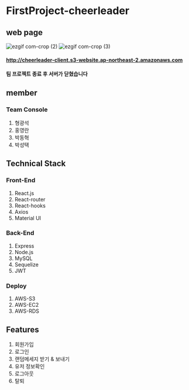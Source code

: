 # FirstProject-cheerleader

## web page
![ezgif com-crop (2)](https://user-images.githubusercontent.com/55645972/76160066-21388000-616a-11ea-9bd2-20f29fe95a76.gif)
![ezgif com-crop (3)](https://user-images.githubusercontent.com/55645972/76160083-40cfa880-616a-11ea-9286-68c9c5882b6c.gif)

#### http://cheerleader-client.s3-website.ap-northeast-2.amazonaws.com
#### 팀 프로젝트 종료 후 서버가 닫혔습니다
## member
### Team Console
1. 형광석
2. 홍영란
3. 박동혁
4. 박성택 

## Technical Stack
### Front-End
1. React.js
2. React-router
3. React-hooks
4. Axios
5. Material UI
### Back-End
1. Express
2. Node.js
3. MySQL
4. Sequelize
5. JWT
### Deploy
1. AWS-S3
2. AWS-EC2
3. AWS-RDS

## Features
1. 회원가입
2. 로그인
3. 랜덤메세지 받기 & 보내기
4. 유저 정보확인
5. 로그아웃
6. 탈퇴
